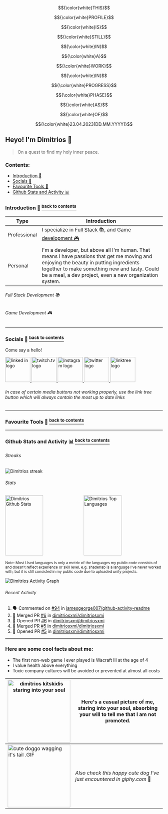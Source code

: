 
$${\color{white}THIS}$$

$${\color{white}PROFILE}$$

$${\color{white}IS}$$

$${\color{white}STILL}$$

$${\color{white}IN}$$

$${\color{white}A}$$

$${\color{white}WORK}$$

$${\color{white}IN}$$

$${\color{white}PROGRESS}$$

$${\color{white}PHASE}$$

$${\color{white}AS}$$

$${\color{white}OF}$$

$${\color{white}23.04.2023[DD.MM.YYYY]}$$

## Heyo! I'm Dimitrios :wave:
> On a quest to find my holy inner peace.
### Contents:
  - [Introduction 👋](#introduction--back-to-contents)
  - [Socials 📢](#socials--back-to-contents)
  - [Favourite Tools 🔧](#favourite-tools--back-to-contents)
  - [Github Stats and Activity 📊](#github-stats-and-activity--back-to-contents)
  

### Introduction 👋 <a href="#contents"><sup>back to contents</sup></a>
| Type | Introduction |
| - | - |
| Professional | I specialize in [Full Stack 📚](#full-stack-development-), and [Game development 🎮](#game-development-) |
| | |
| Personal | I'm a developer, but above all I'm human. That means I have passions that get me moving and enjoying the beauty in putting ingredients together to make something  new and tasty. Could be a meal, a dev project, even a new organization system. |


###### Full Stack Development 📚
###### Game Development 🎮
---
### Socials 📢 <a href="#contents"><sup>back to contents</sup></a>

<p>Come say a hello!</p>

<a href="https://www.linkedin.com/in/dimitrios-kitsikidis-450832182/">
  <img alt="linked in logo" src="https://user-images.githubusercontent.com/31593501/233856668-a8a4e51b-9861-4c8d-9ece-38de8e8cf110.svg" height="80px"/>
</a>

<a href="https://www.twitch.tv/dimitrios_xmi">
  <img alt="twitch.tv logo" src="https://user-images.githubusercontent.com/31593501/233858802-e67b93bf-a3c0-4118-980b-493c8b4766ab.svg" height="80px"/>
</a>

<a href="https://www.instagram.com/dimitriosxmi/">
  <img alt="instagram logo" src="https://user-images.githubusercontent.com/31593501/233860149-f2906aa5-1c18-472e-bb2d-bd4ecc7a9c88.svg" height="80px"/>
</a>

<a href="https://twitter.com/dimitriosxmi">
  <img alt="twitter logo" src="https://user-images.githubusercontent.com/31593501/233860156-f5bfbf9c-c9bb-4100-a331-b7771fcb092b.svg" height="80px"/>
</a>

<a href="https://linktr.ee/dimitriosxmi">
  <img alt="linktree logo" src="https://user-images.githubusercontent.com/31593501/233858969-1acaef03-0018-4e0b-a472-ce1375335931.svg" height="80px"/>
</a>

###### In case of certain media buttons not working properly, use the link tree button which will always contain the most up to date links
---
### Favourite Tools 🔧 <a href="#contents"><sup>back to contents</sup></a>
---
### Github Stats and Activity 📊 <a href="#contents"><sup>back to contents</sup></a>

<h6>Streaks</h6>

  <p>
      <img title="🔥 Get streak stats for your profile at git.io/streak-stats" alt="Dimitrios streak" src="https://streak-stats.demolab.com/?user=dimitriosxmi&theme=monokai-metallian&hide_border=true"/>
  </p>
  
<h6>Stats</h6>

<p>
  <img alt="Dimitrios Github Stats" src="https://denvercoder1-github-readme-stats.vercel.app/api/?username=dimitriosxmi&show_icons=true&include_all_commits=true&count_private=true&theme=react&hide_border=true&bg_color=1F222E&title_color=F85D7F&icon_color=F8D866" height="192px" width="49%"/>
  <img alt="Dimitrios Top Languages" src="https://denvercoder1-github-readme-stats.vercel.app/api/top-langs/?username=dimitriosxmi&langs_count=8&layout=compact&theme=react&hide_border=true&bg_color=1F222E&title_color=F85D7F&icon_color=F8D866&hide=Jupyter%20Notebook,Roff" height="192px" width="49%"/>
</p>

<!--<br/>-->

  <p><sup>Note:</b> Most Used languages is only a metric of the languages my public code consists of and doesn't reflect experience or skill level, e.g. shaderlab is a language I've never worked with, but it is still consisted in my public code due to uploaded unity projects.</sup></p>

  <img alt="Dimitrios Activity Graph" src="https://github-readme-activity-graph.cyclic.app/graph/?username=dimitriosxmi&bg_color=1F222E&color=F8D866&line=F85D7F&point=FFFFFF&hide_border=true" />
  
<h6>Recent Activity</h6>

<!--START_SECTION:activity-->
1. 🗣 Commented on [#94](https://github.com/jamesgeorge007/github-activity-readme/issues/94) in [jamesgeorge007/github-activity-readme](https://github.com/jamesgeorge007/github-activity-readme)
2. 🎉 Merged PR [#6](https://github.com/dimitriosxmi/dimitriosxmi/pull/6) in [dimitriosxmi/dimitriosxmi](https://github.com/dimitriosxmi/dimitriosxmi)
3. 💪 Opened PR [#6](https://github.com/dimitriosxmi/dimitriosxmi/pull/6) in [dimitriosxmi/dimitriosxmi](https://github.com/dimitriosxmi/dimitriosxmi)
4. 🎉 Merged PR [#5](https://github.com/dimitriosxmi/dimitriosxmi/pull/5) in [dimitriosxmi/dimitriosxmi](https://github.com/dimitriosxmi/dimitriosxmi)
5. 💪 Opened PR [#5](https://github.com/dimitriosxmi/dimitriosxmi/pull/5) in [dimitriosxmi/dimitriosxmi](https://github.com/dimitriosxmi/dimitriosxmi)
<!--END_SECTION:activity-->
---

### Here are some cool facts about me:
- The first non-web game I ever played is Wacraft III at the age of 4
- I value health above everything
- Toxic company cultures will be avoided or prevented at almost all costs

| <img src="https://us04images.zoom.us/p/xdKSFGnQRe6bq4j61IwVFw/a454abe6-c4dc-4ae4-9c07-db6097189108-9724?type=large" alt="dimitrios kitskidis staring into your soul" width="200" height="200"> | Here's a casual picture of me, staring into your soul, absorbing your will to tell me that I am not promoted. |
| ----------- | ----------- |
| <img src="https://i.imgur.com/dGxLYmh.gif" alt="cute doggo wagging it's tail .GIF" width="200" height="200"> | *Also check this happy cute dog I've just encountered in giphy.com* 🥰 |
